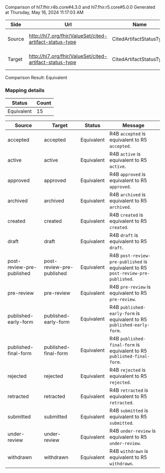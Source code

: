 Comparison of hl7.fhir.r4b.core#4.3.0 and hl7.fhir.r5.core#5.0.0
Generated at Thursday, May 16, 2024 11:17:03 AM

| Side | Url | Name | Title | Description |
| --- | --- | --- | --- | --- |
| Source | http://hl7.org/fhir/ValueSet/cited-artifact-status-type | CitedArtifactStatusType | CitedArtifactStatusType | Cited Artifact Status Type |
| Target | http://hl7.org/fhir/ValueSet/cited-artifact-status-type | CitedArtifactStatusType | Cited Artifact Status Type | Cited Artifact Status Type |


Comparison Result: Equivalent


### Mapping details

| Status | Count |
| ------ | ----- |
Equivalent | 15 |


| Source | Target | Status | Message |
| ------ | ------ | ------ | ------- |
| accepted | accepted | Equivalent | R4B `accepted` is equivalent to R5 `accepted`. |
| active | active | Equivalent | R4B `active` is equivalent to R5 `active`. |
| approved | approved | Equivalent | R4B `approved` is equivalent to R5 `approved`. |
| archived | archived | Equivalent | R4B `archived` is equivalent to R5 `archived`. |
| created | created | Equivalent | R4B `created` is equivalent to R5 `created`. |
| draft | draft | Equivalent | R4B `draft` is equivalent to R5 `draft`. |
| post-review-pre-published | post-review-pre-published | Equivalent | R4B `post-review-pre-published` is equivalent to R5 `post-review-pre-published`. |
| pre-review | pre-review | Equivalent | R4B `pre-review` is equivalent to R5 `pre-review`. |
| published-early-form | published-early-form | Equivalent | R4B `published-early-form` is equivalent to R5 `published-early-form`. |
| published-final-form | published-final-form | Equivalent | R4B `published-final-form` is equivalent to R5 `published-final-form`. |
| rejected | rejected | Equivalent | R4B `rejected` is equivalent to R5 `rejected`. |
| retracted | retracted | Equivalent | R4B `retracted` is equivalent to R5 `retracted`. |
| submitted | submitted | Equivalent | R4B `submitted` is equivalent to R5 `submitted`. |
| under-review | under-review | Equivalent | R4B `under-review` is equivalent to R5 `under-review`. |
| withdrawn | withdrawn | Equivalent | R4B `withdrawn` is equivalent to R5 `withdrawn`. |

